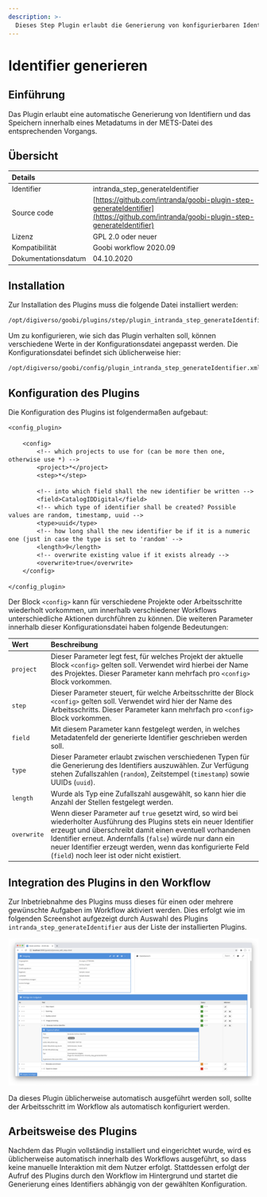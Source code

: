 ```yaml
---
description: >-
  Dieses Step Plugin erlaubt die Generierung von konfigurierbaren Identifiern und das Speichern innerhalb eines Metadatums in der METS-Datei.
---
```


# Identifier generieren

## Einführung

Das Plugin erlaubt eine automatische Generierung von Identifiern und das Speichern innerhalb eines Metadatums in der METS-Datei des entsprechenden Vorgangs.

## Übersicht

| Details |  |
| :--- | :--- |
| Identifier | intranda\_step\_generateIdentifier |
| Source code | [https://github.com/intranda/goobi-plugin-step-generateIdentifier](https://github.com/intranda/goobi-plugin-step-generateIdentifier) |
| Lizenz | GPL 2.0 oder neuer |
| Kompatibilität | Goobi workflow 2020.09 |
| Dokumentationsdatum | 04.10.2020 |

## Installation

Zur Installation des Plugins muss die folgende Datei installiert werden:

```bash
/opt/digiverso/goobi/plugins/step/plugin_intranda_step_generateIdentifier.jar
```

Um zu konfigurieren, wie sich das Plugin verhalten soll, können verschiedene Werte in der Konfigurationsdatei angepasst werden. Die Konfigurationsdatei befindet sich üblicherweise hier:

```bash
/opt/digiverso/goobi/config/plugin_intranda_step_generateIdentifier.xml
```

## Konfiguration des Plugins

Die Konfiguration des Plugins ist folgendermaßen aufgebaut:

```markup
<config_plugin>

    <config>
        <!-- which projects to use for (can be more then one, otherwise use *) -->
        <project>*</project>
        <step>*</step>

        <!-- into which field shall the new identifier be written -->
        <field>CatalogIDDigital</field>
        <!-- which type of identifier shall be created? Possible values are random, timestamp, uuid -->
        <type>uuid</type>
        <!-- how long shall the new identifier be if it is a numeric one (just in case the type is set to 'random' -->
        <length>9</length>
        <!-- overwrite existing value if it exists already -->
        <overwrite>true</overwrite>
    </config>

</config_plugin>
```

Der Block `<config>` kann für verschiedene Projekte oder Arbeitsschritte wiederholt vorkommen, um innerhalb verschiedener Workflows unterschiedliche Aktionen durchführen zu können. Die weiteren Parameter innerhalb dieser Konfigurationsdatei haben folgende Bedeutungen:

| Wert | Beschreibung |
| :--- | :--- |
| `project` | Dieser Parameter legt fest, für welches Projekt der aktuelle Block `<config>` gelten soll. Verwendet wird hierbei der Name des Projektes. Dieser Parameter kann mehrfach pro `<config>` Block vorkommen. |
| `step` | Dieser Parameter steuert, für welche Arbeitsschritte der Block `<config>` gelten soll. Verwendet wird hier der Name des Arbeitsschritts. Dieser Parameter kann mehrfach pro `<config>` Block vorkommen. |
| `field` | Mit diesem Parameter kann festgelegt werden, in welches Metadatenfeld der generierte Identifier geschrieben werden soll. |
| `type` | Dieser Parameter erlaubt zwischen verschiedenen Typen für die Generierung des Identifiers auszuwählen. Zur Verfügung stehen Zufallszahlen (`random`), Zeitstempel (`timestamp`) sowie UUIDs (`uuid`). |
| `length` | Wurde als Typ eine Zufallszahl ausgewählt, so kann hier die Anzahl der Stellen festgelegt werden. |
| `overwrite` | Wenn dieser Parameter auf `true` gesetzt wird, so wird bei wiederholter Ausführung des Plugins stets ein neuer Identifier erzeugt und überschreibt damit einen eventuell vorhandenen Identifier erneut. Andernfalls (`false`) würde nur dann ein neuer Identifier erzeugt werden, wenn das konfigurierte Feld (`field`) noch leer ist oder nicht existiert. |

## Integration des Plugins in den Workflow

Zur Inbetriebnahme des Plugins muss dieses für einen oder mehrere gewünschte Aufgaben im Workflow aktiviert werden. Dies erfolgt wie im folgenden Screenshot aufgezeigt durch Auswahl des Plugins `intranda_step_generateIdentifier` aus der Liste der installierten Plugins.

![Zuweisung des Plugins zu einer bestimmten Aufgabe](../.gitbook/assets/intranda_step_generateIdentifier_de.png)

Da dieses Plugin üblicherweise automatisch ausgeführt werden soll, sollte der Arbeitsschritt im Workflow als automatisch konfiguriert werden.

## Arbeitsweise des Plugins

Nachdem das Plugin vollständig installiert und eingerichtet wurde, wird es üblicherweise automatisch innerhalb des Workflows ausgeführt, so dass keine manuelle Interaktion mit dem Nutzer erfolgt. Stattdessen erfolgt der Aufruf des Plugins durch den Workflow im Hintergrund und startet die Generierung eines Identifiers abhängig von der gewählten Konfiguration.
